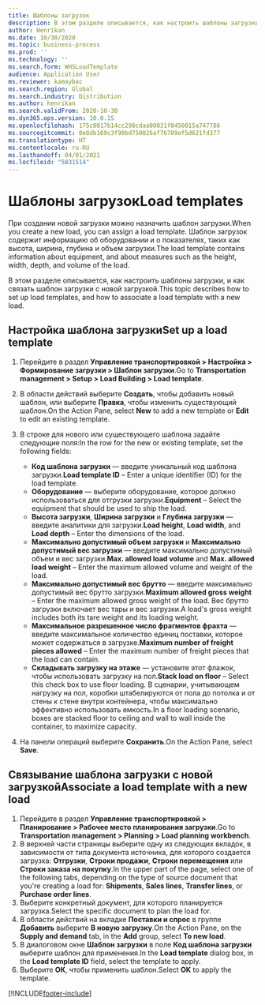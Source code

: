 ```yaml
---
title: Шаблоны загрузок
description: В этом разделе описывается, как настроить шаблоны загрузки, и как связать шаблон загрузки с новой загрузкой.
author: Henrikan
ms.date: 10/30/2020
ms.topic: business-process
ms.prod: ''
ms.technology: ''
ms.search.form: WHSLoadTemplate
audience: Application User
ms.reviewer: kamaybac
ms.search.region: Global
ms.search.industry: Distribution
ms.author: henrikan
ms.search.validFrom: 2020-10-30
ms.dyn365.ops.version: 10.0.15
ms.openlocfilehash: 175c8017b14cc298cdaa00031f8450015a747786
ms.sourcegitcommit: 0e8db169c3f90bd750826af76709ef5d621fd377
ms.translationtype: HT
ms.contentlocale: ru-RU
ms.lasthandoff: 04/01/2021
ms.locfileid: "5831514"
---
```

# <a name="load-templates"></a><span data-ttu-id="bf7d8-103">Шаблоны загрузок</span><span class="sxs-lookup"><span data-stu-id="bf7d8-103">Load templates</span></span>

<span data-ttu-id="bf7d8-104">При создании новой загрузки можно назначить шаблон загрузки.</span><span class="sxs-lookup"><span data-stu-id="bf7d8-104">When you create a new load, you can assign a load template.</span></span> <span data-ttu-id="bf7d8-105">Шаблон загрузок содержит информацию об оборудовании и о показателях, таких как высота, ширина, глубина и объем загрузки.</span><span class="sxs-lookup"><span data-stu-id="bf7d8-105">The load template contains information about equipment, and about measures such as the height, width, depth, and volume of the load.</span></span>

<span data-ttu-id="bf7d8-106">В этом разделе описывается, как настроить шаблоны загрузки, и как связать шаблон загрузки с новой загрузкой.</span><span class="sxs-lookup"><span data-stu-id="bf7d8-106">This topic describes how to set up load templates, and how to associate a load template with a new load.</span></span>

## <a name="set-up-a-load-template"></a><span data-ttu-id="bf7d8-107">Настройка шаблона загрузки</span><span class="sxs-lookup"><span data-stu-id="bf7d8-107">Set up a load template</span></span>

1. <span data-ttu-id="bf7d8-108">Перейдите в раздел **Управление транспортировкой \> Настройка \> Формирование загрузки \> Шаблон загрузки**.</span><span class="sxs-lookup"><span data-stu-id="bf7d8-108">Go to **Transportation management \> Setup \> Load Building \> Load template**.</span></span>
1. <span data-ttu-id="bf7d8-109">В области действий выберите **Создать**, чтобы добавить новый шаблон, или выберите **Правка**, чтобы изменить существующий шаблон.</span><span class="sxs-lookup"><span data-stu-id="bf7d8-109">On the Action Pane, select **New** to add a new template or **Edit** to edit an existing template.</span></span>
1. <span data-ttu-id="bf7d8-110">В строке для нового или существующего шаблона задайте следующие поля:</span><span class="sxs-lookup"><span data-stu-id="bf7d8-110">In the row for the new or existing template, set the following fields:</span></span>

    - <span data-ttu-id="bf7d8-111">**Код шаблона загрузки** — введите уникальный код шаблона загрузки.</span><span class="sxs-lookup"><span data-stu-id="bf7d8-111">**Load template ID** – Enter a unique identifier (ID) for the load template.</span></span>
    - <span data-ttu-id="bf7d8-112">**Оборудование** — выберите оборудование, которое должно использоваться для отгрузки загрузки.</span><span class="sxs-lookup"><span data-stu-id="bf7d8-112">**Equipment** – Select the equipment that should be used to ship the load.</span></span>
    - <span data-ttu-id="bf7d8-113">**Высота загрузки**, **Ширина загрузки** и **Глубина загрузки** — введите аналитики для загрузки.</span><span class="sxs-lookup"><span data-stu-id="bf7d8-113">**Load height**, **Load width**, and **Load depth** – Enter the dimensions of the load.</span></span>
    - <span data-ttu-id="bf7d8-114">**Максимально допустимый объем загрузки** и **Максимально допустимый вес загрузки** — введите максимально допустимый объем и вес загрузки.</span><span class="sxs-lookup"><span data-stu-id="bf7d8-114">**Max. allowed load volume** and **Max. allowed load weight** – Enter the maximum allowed volume and weight of the load.</span></span>
    - <span data-ttu-id="bf7d8-115">**Максимально допустимый вес брутто** — введите максимально допустимый вес брутто загрузки.</span><span class="sxs-lookup"><span data-stu-id="bf7d8-115">**Maximum allowed gross weight** – Enter the maximum allowed gross weight of the load.</span></span> <span data-ttu-id="bf7d8-116">Вес брутто загрузки включает вес тары и вес загрузки.</span><span class="sxs-lookup"><span data-stu-id="bf7d8-116">A load's gross weight includes both its tare weight and its loading weight.</span></span>
    - <span data-ttu-id="bf7d8-117">**Максимальное разрешенное число фрагментов фрахта** — введите максимальное количество единиц поставки, которое может содержаться в загрузке.</span><span class="sxs-lookup"><span data-stu-id="bf7d8-117">**Maximum number of freight pieces allowed** – Enter the maximum number of freight pieces that the load can contain.</span></span>
    - <span data-ttu-id="bf7d8-118">**Складывать загрузку на этаже** — установите этот флажок, чтобы использовать загрузку на пол.</span><span class="sxs-lookup"><span data-stu-id="bf7d8-118">**Stack load on floor** – Select this check box to use floor loading.</span></span> <span data-ttu-id="bf7d8-119">В сценарии, учитывающем нагрузку на пол, коробки штабелируются от пола до потолка и от стены к стене внутри контейнера, чтобы максимально эффективно использовать емкость.</span><span class="sxs-lookup"><span data-stu-id="bf7d8-119">In a floor loading scenario, boxes are stacked floor to ceiling and wall to wall inside the container, to maximize capacity.</span></span>

1. <span data-ttu-id="bf7d8-120">На панели операций выберите **Сохранить**.</span><span class="sxs-lookup"><span data-stu-id="bf7d8-120">On the Action Pane, select **Save**.</span></span>

## <a name="associate-a-load-template-with-a-new-load"></a><span data-ttu-id="bf7d8-121">Связывание шаблона загрузки с новой загрузкой</span><span class="sxs-lookup"><span data-stu-id="bf7d8-121">Associate a load template with a new load</span></span>

1. <span data-ttu-id="bf7d8-122">Перейдите в раздел **Управление транспортировкой \> Планирование \> Рабочее место планирования загрузки**.</span><span class="sxs-lookup"><span data-stu-id="bf7d8-122">Go to **Transportation management \> Planning \> Load planning workbench**.</span></span>
1. <span data-ttu-id="bf7d8-123">В верхней части страницы выберите одну из следующих вкладок, в зависимости от типа документа источника, для которого создается загрузка: **Отгрузки**, **Строки продажи**, **Строки перемещения** или **Строки заказа на покупку**.</span><span class="sxs-lookup"><span data-stu-id="bf7d8-123">In the upper part of the page, select one of the following tabs, depending on the type of source document that you're creating a load for: **Shipments**, **Sales lines**, **Transfer lines**, or **Purchase order lines**.</span></span> 
1. <span data-ttu-id="bf7d8-124">Выберите конкретный документ, для которого планируется загрузка.</span><span class="sxs-lookup"><span data-stu-id="bf7d8-124">Select the specific document to plan the load for.</span></span>
1. <span data-ttu-id="bf7d8-125">В области действий на вкладке **Поставки и спрос** в группе **Добавить** выберите **В новую загрузку**.</span><span class="sxs-lookup"><span data-stu-id="bf7d8-125">On the Action Pane, on the **Supply and demand** tab, in the **Add** group, select **To new load**.</span></span>
1. <span data-ttu-id="bf7d8-126">В диалоговом окне **Шаблон загрузки** в поле **Код шаблона загрузки** выберите шаблон для применения.</span><span class="sxs-lookup"><span data-stu-id="bf7d8-126">In the **Load template** dialog box, in the **Load template ID** field, select the template to apply.</span></span>
1. <span data-ttu-id="bf7d8-127">Выберите **ОК**, чтобы применить шаблон.</span><span class="sxs-lookup"><span data-stu-id="bf7d8-127">Select **OK** to apply the template.</span></span>


[!INCLUDE[footer-include](../../../includes/footer-banner.md)]